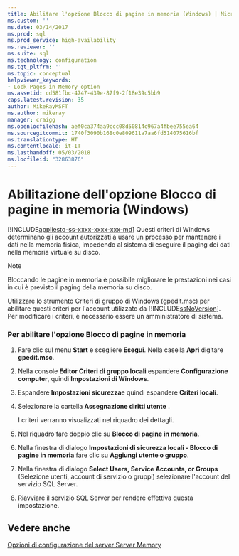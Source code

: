 ```yaml
---
title: Abilitare l'opzione Blocco di pagine in memoria (Windows) | Microsoft Docs
ms.custom: ''
ms.date: 03/14/2017
ms.prod: sql
ms.prod_service: high-availability
ms.reviewer: ''
ms.suite: sql
ms.technology: configuration
ms.tgt_pltfrm: ''
ms.topic: conceptual
helpviewer_keywords:
- Lock Pages in Memory option
ms.assetid: cd581fbc-4747-439e-87f9-2f18e39c5bb9
caps.latest.revision: 35
author: MikeRayMSFT
ms.author: mikeray
manager: craigg
ms.openlocfilehash: aef0ca374aa9ccc08d50814c967a4fbee755ea64
ms.sourcegitcommit: 1740f3090b168c0e809611a7aa6fd514075616bf
ms.translationtype: HT
ms.contentlocale: it-IT
ms.lasthandoff: 05/03/2018
ms.locfileid: "32863876"
---
```

# <a name="enable-the-lock-pages-in-memory-option-windows"></a>Abilitazione dell'opzione Blocco di pagine in memoria (Windows)
[!INCLUDE[appliesto-ss-xxxx-xxxx-xxx-md](../../includes/appliesto-ss-xxxx-xxxx-xxx-md.md)]
  Questi criteri di Windows determinano gli account autorizzati a usare un processo per mantenere i dati nella memoria fisica, impedendo al sistema di eseguire il paging dei dati nella memoria virtuale su disco.  
  
> [!NOTE]  
>  Bloccando le pagine in memoria è possibile migliorare le prestazioni nei casi in cui è previsto il paging della memoria su disco.  
  
 Utilizzare lo strumento Criteri di gruppo di Windows (gpedit.msc) per abilitare questi criteri per l'account utilizzato da [!INCLUDE[ssNoVersion](../../includes/ssnoversion-md.md)]. Per modificare i criteri, è necessario essere un amministratore di sistema.  
  
### <a name="to-enable-the-lock-pages-in-memory-option"></a>Per abilitare l'opzione Blocco di pagine in memoria  
  
1.  Fare clic sul menu **Start** e scegliere **Esegui**. Nella casella **Apri** digitare **gpedit.msc**.  
  
2.  Nella console **Editor Criteri di gruppo locali** espandere **Configurazione computer**, quindi **Impostazioni di Windows**.  
  
3.  Espandere **Impostazioni sicurezza**e quindi espandere **Criteri locali**.  
  
4.  Selezionare la cartella **Assegnazione diritti utente** .  
  
     I criteri verranno visualizzati nel riquadro dei dettagli.  
  
5.  Nel riquadro fare doppio clic su **Blocco di pagine in memoria**.  
  
6.  Nella finestra di dialogo **Impostazioni di sicurezza locali - Blocco di pagine in memoria** fare clic su **Aggiungi utente o gruppo**.  
  
7.  Nella finestra di dialogo **Select Users, Service Accounts, or Groups** (Selezione utenti, account di servizio o gruppi) selezionare l'account del servizio SQL Server.  
  
8.  Riavviare il servizio SQL Server per rendere effettiva questa impostazione.
  
## <a name="see-also"></a>Vedere anche  
 [Opzioni di configurazione del server Server Memory](../../database-engine/configure-windows/server-memory-server-configuration-options.md)  
  
  
